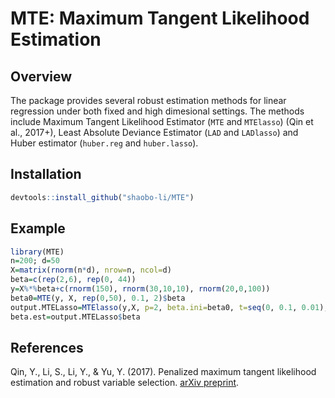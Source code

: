 # MTE: Maximum Tangent Likelihood Estimation

## Overview

The package provides several robust estimation methods for linear regression under both fixed and high dimesional settings. The methods include Maximum Tangent Likelihood Estimator (`MTE` and `MTElasso`) (Qin et al., 2017+), Least Absolute Deviance Estimator (`LAD` and `LADlasso`) and Huber estimator (`huber.reg` and `huber.lasso`).

## Installation

``` r 
devtools::install_github("shaobo-li/MTE")
```

## Example

``` r
library(MTE)
n=200; d=50
X=matrix(rnorm(n*d), nrow=n, ncol=d)
beta=c(rep(2,6), rep(0, 44))
y=X%*%beta+c(rnorm(150), rnorm(30,10,10), rnorm(20,0,100))
beta0=MTE(y, X, rep(0,50), 0.1, 2)$beta
output.MTELasso=MTElasso(y,X, p=2, beta.ini=beta0, t=seq(0, 0.1, 0.01), method="MTE")
beta.est=output.MTELasso$beta
```

## References

Qin, Y., Li, S., Li, Y., & Yu, Y. (2017). Penalized maximum tangent likelihood estimation and robust variable selection. [arXiv preprint](https://arxiv.org/pdf/1708.05439.pdf).

